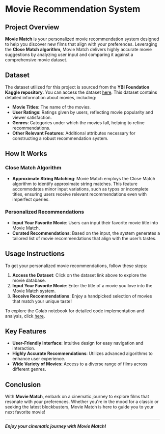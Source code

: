 

# Movie Recommendation System

## Project Overview

**Movie Match** is your personalized movie recommendation system designed to help you discover new films that align with your preferences. Leveraging the **Close Match algorithm**, Movie Match delivers highly accurate movie suggestions by analyzing user input and comparing it against a comprehensive movie dataset.

## Dataset

The dataset utilized for this project is sourced from the **YBI Foundation Kaggle repository**. You can access the dataset [here](https://github.com/YBIFoundation/Dataset/raw/main/Customer%20Purchase.csv). This dataset contains detailed information about movies, including:

- **Movie Titles**: The name of the movies.
- **User Ratings**: Ratings given by users, reflecting movie popularity and viewer satisfaction.
- **Genres**: Categories under which the movies fall, helping to refine recommendations.
- **Other Relevant Features**: Additional attributes necessary for constructing a robust recommendation system.

## How It Works

### Close Match Algorithm
- **Approximate String Matching**: Movie Match employs the Close Match algorithm to identify approximate string matches. This feature accommodates minor input variations, such as typos or incomplete titles, ensuring users receive relevant recommendations even with imperfect queries.

### Personalized Recommendations
- **Input Your Favorite Movie**: Users can input their favorite movie title into Movie Match.
- **Curated Recommendations**: Based on the input, the system generates a tailored list of movie recommendations that align with the user’s tastes.

## Usage Instructions

To get your personalized movie recommendations, follow these steps:

1. **Access the Dataset**: Click on the dataset link above to explore the movie database.
2. **Input Your Favorite Movie**: Enter the title of a movie you love into the Movie Match system.
3. **Receive Recommendations**: Enjoy a handpicked selection of movies that match your unique taste!

To explore the Colab notebook for detailed code implementation and analysis, click [here](https://github.com/virajbhutada/Movie-Recommendation-System/blob/main/Movie%20Recommendation%20System/Movie_Recommendation_System_Colab%20(1).ipynb).

## Key Features
- **User-Friendly Interface**: Intuitive design for easy navigation and interaction.
- **Highly Accurate Recommendations**: Utilizes advanced algorithms to enhance user experience.
- **Wide Variety of Movies**: Access to a diverse range of films across different genres.

## Conclusion

With **Movie Match**, embark on a cinematic journey to explore films that resonate with your preferences. Whether you're in the mood for a classic or seeking the latest blockbusters, Movie Match is here to guide you to your next favorite movie!


---

***Enjoy your cinematic journey with Movie Match!*** 





